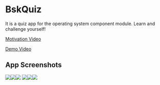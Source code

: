 # BskQuiz

It is a quiz app for the operating system component module. Learn and challenge yourself!

[Motivation Video](https://hsworms-my.sharepoint.com/:v:/g/personal/alfred_tachi_hsworms_onmicrosoft_com/EZhX1xzMe-NGkVnYJ8pHG_EBF-b9XOBxm_r0HKJhZFxh2Q?e=shhpu3)

[Demo Video](https://hsworms-my.sharepoint.com/:v:/g/personal/alfred_tachi_hsworms_onmicrosoft_com/EZJPAEAz20RKjMBKCIh3L7YBmXvYiC38XQ2oc4TGQgxYtA?e=ivSl3y)

## App Screenshots


![](images/screen-0.png)![](images/screen-00.png)![](images/screen-01.png)
![](images/screen-02.png)![](images/screen-03.png)![](images/screen-04.png)

